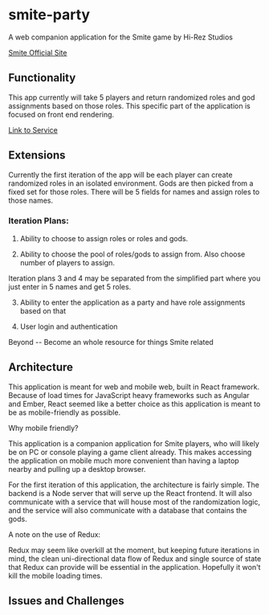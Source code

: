 # smite-party
A web companion application for the Smite game by Hi-Rez Studios

[Smite Official Site](https://www.smitegame.com/ "Smite Official Site")

## Functionality
This app currently will take 5 players and return randomized roles and god assignments based on those roles. This specific part of the application is focused on front end rendering. 

[Link to Service](https://github.com/cptran777/smite-party-service)

## Extensions

Currently the first iteration of the app will be each player can create randomized roles in an isolated environment. Gods are then picked from a fixed set for those roles. There will be 5 fields for names and assign roles to those names. 

### Iteration Plans: 

1) Ability to choose to assign roles or roles and gods.  

2) Ability to choose the pool of roles/gods to assign from. Also choose number of players to assign. 

Iteration plans 3 and 4 may be separated from the simplified part where you just enter in 5 names and get 5 roles. 

3) Ability to enter the application as a party and have role assignments based on that

4) User login and authentication

Beyond -- Become an whole resource for things Smite related

## Architecture

This application is meant for web and mobile web, built in React framework. Because of load times for JavaScript heavy frameworks such as Angular and Ember, React seemed like a better choice as this application is meant to be as mobile-friendly as possible.

Why mobile friendly?

This application is a companion application for Smite players, who will likely be on PC or console playing a game client already. This makes accessing the application on mobile much more convenient than having a laptop nearby and pulling up a desktop browser. 

For the first iteration of this application, the architecture is fairly simple. The backend is a Node server that will serve up the React frontend. It will also communicate with a service that will house most of the randomization logic, and the service will also communicate with a database that contains the gods.

A note on the use of Redux:

Redux may seem like overkill at the moment, but keeping future iterations in mind, the clean uni-directional data flow of Redux and single source of state that Redux can provide will be essential in the application. Hopefully it won't kill the mobile loading times. 

## Issues and Challenges 
